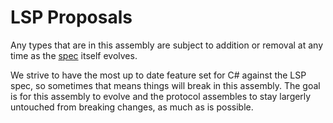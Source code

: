 ﻿# LSP Proposals
Any types that are in this assembly are subject to addition or removal at any time as the [spec](https://microsoft.github.io/language-server-protocol/specifications/specification-3-17/#version_3_17_0) itself evolves.

We strive to have the most up to date feature set for C# against the LSP spec, so sometimes that means things will break in this assembly. The goal is for this assembly to evolve and the protocol assembles to stay largerly untouched from breaking changes, as much as is possible.
